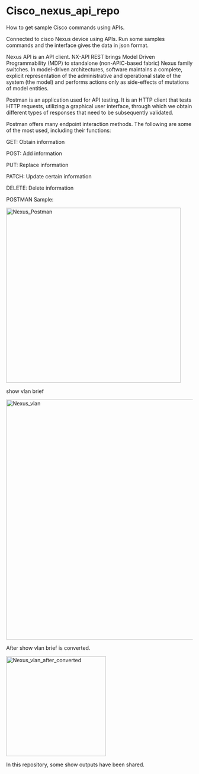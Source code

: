 # Cisco_nexus_api_repo
How to get sample Cisco commands using APIs.

Connected to cisco Nexus device using APIs. Run some samples commands and the interface gives the data in json format. 

Nexus API is an API client. NX-API REST brings Model Driven Programmability (MDP) to standalone (non-APIC-based fabric) Nexus family switches. In model-driven architectures, software maintains a complete, explicit representation of the administrative and operational state of the system (the model) and performs actions only as side-effects of mutations of model entities.

Postman is an application used for API testing. It is an HTTP client that tests HTTP requests, utilizing a graphical user interface, through which we obtain different types of responses that need to be subsequently validated. 

Postman offers many endpoint interaction methods. The following are some of the most used, including their functions:

GET: Obtain information 

POST: Add information

PUT: Replace information

PATCH: Update certain information

DELETE: Delete information

POSTMAN Sample: 

<img width="471" alt="Nexus_Postman" src="https://user-images.githubusercontent.com/94804863/164157645-a4259ac6-5d2e-4136-b16f-50968eeb38d5.PNG">

show vlan brief

<img width="646" alt="Nexus_vlan" src="https://user-images.githubusercontent.com/94804863/164157695-ab810fa4-ce5b-4c36-a2f9-a50e8030a00b.PNG">

After show vlan brief is converted. 

<img width="269" alt="Nexus_vlan_after_converted" src="https://user-images.githubusercontent.com/94804863/164157729-c6c49024-4b5d-4de0-9003-f192df01b05f.PNG">

In this repository, some show outputs have been shared. 

